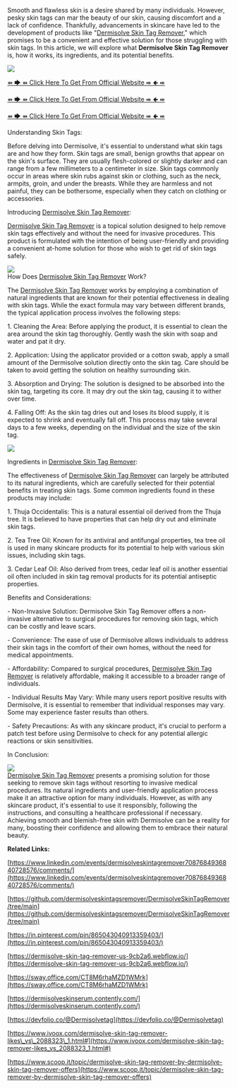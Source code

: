 Smooth and flawless skin is a desire shared by many individuals. However, pesky skin tags can mar the beauty of our skin, causing discomfort and a lack of confidence. Thankfully, advancements in skincare have led to the development of products like "[Dermisolve Skin Tag Remover](https://groups.google.com/g/dermisolve-skin-tag-remover-usa/c/Oy1rTGdGrV0)," which promises to be a convenient and effective solution for those struggling with skin tags. In this article, we will explore what **Dermisolve Skin Tag Remover** is, how it works, its ingredients, and its potential benefits.

[![](https://blogger.googleusercontent.com/img/b/R29vZ2xl/AVvXsEjvCcjmUUxTUmeneNqcocsd702sIL2hyTLmXeqtbZI1TBroEDfcPE74yP9_N_21vVpfPQnnK7pfw_Pkbyr9m_xJ1q7rPy95KAuPkFOJqBkvjrLp_ARhVG0xUGJy9udpy0Z36TsDMu4ALSXgA-NNbwa7X-OyYvEAUoihxjRSKP5Gyx8YRqWg90qlRIcSa2Q/w640-h266/Screenshot%20(931).png)](https://www.glitco.com/get-dermisolve-skin-tag-remover)

[⇻ 🡆 ⇻ Click Here To Get From Official Website ⇺ 🢀 ⇺](https://www.glitco.com/get-dermisolve-skin-tag-remover)

[⇻ 🡆 ⇻ Click Here To Get From Official Website ⇺ 🢀 ⇺](https://www.glitco.com/get-dermisolve-skin-tag-remover)

[⇻ 🡆 ⇻ Click Here To Get From Official Website ⇺ 🢀 ⇺](https://www.glitco.com/get-dermisolve-skin-tag-remover)

Understanding Skin Tags:  
  
Before delving into Dermisolve, it's essential to understand what skin tags are and how they form. Skin tags are small, benign growths that appear on the skin's surface. They are usually flesh-colored or slightly darker and can range from a few millimeters to a centimeter in size. Skin tags commonly occur in areas where skin rubs against skin or clothing, such as the neck, armpits, groin, and under the breasts. While they are harmless and not painful, they can be bothersome, especially when they catch on clothing or accessories.  
  
Introducing [Dermisolve Skin Tag Remover](https://colab.research.google.com/drive/1WhMx5g4Iw5qkbj5dRxRLzHBr2LjsgRX5#scrollTo=LtXiUQzfwiXl):  
  
[Dermisolve Skin Tag Remover](https://lookerstudio.google.com/reporting/d708cb96-05cd-4199-a98f-ffa8534632e8/page/aFcXD) is a topical solution designed to help remove skin tags effectively and without the need for invasive procedures. This product is formulated with the intention of being user-friendly and providing a convenient at-home solution for those who wish to get rid of skin tags safely.

[![](https://blogger.googleusercontent.com/img/b/R29vZ2xl/AVvXsEgwd2PNF9CgdV8KW8bF6OC4PzBg6MEA4imPAlAIWNiU6_aSMeRFUQ1udoT8j35-1Cygfqipg_YcJskDm3qUFHxXFzEjV4475sXu60HrvpO9T4rY801aqfOjE113Lu0IA_FDZpWmoET_jpTRjK0atIiGxMch_6TyFUGmw22BWyCNQhU6R6oUGyHmpDNwA78/w640-h274/Screenshot%20(928).png)](https://www.glitco.com/get-dermisolve-skin-tag-remover)  
How Does [Dermisolve Skin Tag Remover](https://sites.google.com/view/dermisolve-skin-tags-remover/home) Work?  
  
The [Dermisolve Skin Tag Remover](https://www.dibiz.com/dermisolveskintagremoverusa) works by employing a combination of natural ingredients that are known for their potential effectiveness in dealing with skin tags. While the exact formula may vary between different brands, the typical application process involves the following steps:  
  
1\. Cleaning the Area: Before applying the product, it is essential to clean the area around the skin tag thoroughly. Gently wash the skin with soap and water and pat it dry.  
  
2\. Application: Using the applicator provided or a cotton swab, apply a small amount of the Dermisolve solution directly onto the skin tag. Care should be taken to avoid getting the solution on healthy surrounding skin.  
  
3\. Absorption and Drying: The solution is designed to be absorbed into the skin tag, targeting its core. It may dry out the skin tag, causing it to wither over time.  
  
4\. Falling Off: As the skin tag dries out and loses its blood supply, it is expected to shrink and eventually fall off. This process may take several days to a few weeks, depending on the individual and the size of the skin tag.  

[![](https://blogger.googleusercontent.com/img/b/R29vZ2xl/AVvXsEhOLP71aHEQXikQJjDeMXOIZKbxoEOdjbN1hfo3GbmHKvCu-qQk8HibkPtlAOlQ2kw6J6asPGSzJws2CLrEkHFb5obgiLjJRBb1HIJplFPopLrHEDiDFaNosa3yICln_UQj13cUnV0n2lm0MWdqlCdD5LDeozmNmo3tTYVgRXEIJQx5MTCRfqBv2d10qhc/w640-h356/Screenshot%20(929).png)](https://www.glitco.com/get-dermisolve-skin-tag-remover)

Ingredients in [Dermisolve Skin Tag Remover](https://dermisolve-skin-tag-remover-usa.jimdosite.com/):  
  
The effectiveness of [Dermisolve Skin Tag Remover](https://dermisolve-skin-tag-remover-us.company.site/) can largely be attributed to its natural ingredients, which are carefully selected for their potential benefits in treating skin tags. Some common ingredients found in these products may include:  
  
1\. Thuja Occidentalis: This is a natural essential oil derived from the Thuja tree. It is believed to have properties that can help dry out and eliminate skin tags.  
  
2\. Tea Tree Oil: Known for its antiviral and antifungal properties, tea tree oil is used in many skincare products for its potential to help with various skin issues, including skin tags.  
  
3\. Cedar Leaf Oil: Also derived from trees, cedar leaf oil is another essential oil often included in skin tag removal products for its potential antiseptic properties.  
  
Benefits and Considerations:  
  
\- Non-Invasive Solution: Dermisolve Skin Tag Remover offers a non-invasive alternative to surgical procedures for removing skin tags, which can be costly and leave scars.  
  
\- Convenience: The ease of use of Dermisolve allows individuals to address their skin tags in the comfort of their own homes, without the need for medical appointments.  
  
\- Affordability: Compared to surgical procedures, [Dermisolve Skin Tag Remover](https://wphuntrz.com/d/14492-dermisolve-skin-tag-remover-what-exactly-is-dermisolve-skin-tag-remover) is relatively affordable, making it accessible to a broader range of individuals.  
  
\- Individual Results May Vary: While many users report positive results with Dermisolve, it is essential to remember that individual responses may vary. Some may experience faster results than others.  
  
\- Safety Precautions: As with any skincare product, it's crucial to perform a patch test before using Dermisolve to check for any potential allergic reactions or skin sensitivities.  
  
In Conclusion:

[![](https://blogger.googleusercontent.com/img/b/R29vZ2xl/AVvXsEixyrgENWHD71b9ruO0TDlfWGIeAJ_ONBQDICKW6a5tU-LDmKvjRsYAp2MGudBNpUgWT1C7_jlWyWmDPoeaa01NB20OU2Ms5MmkB3k5Tng45nNsT5vbbKHGSsjf3xO62Dx16a78vWGOUDzybDthh75zXQtdROtEL0qTGNqLsk-pM7rcy0dkGdFzRn8M8Qs/w640-h372/Screenshot%20(927).png)](https://www.glitco.com/get-dermisolve-skin-tag-remover)  
[Dermisolve Skin Tag Remover](https://www.crunchbase.com/organization/dermisolve-skin-tag-remover) presents a promising solution for those seeking to remove skin tags without resorting to invasive medical procedures. Its natural ingredients and user-friendly application process make it an attractive option for many individuals. However, as with any skincare product, it's essential to use it responsibly, following the instructions, and consulting a healthcare professional if necessary. Achieving smooth and blemish-free skin with Dermisolve can be a reality for many, boosting their confidence and allowing them to embrace their natural beauty.

**Related Links:**

[https://www.linkedin.com/events/dermisolveskintagremover7087684936840728576/comments/](https://www.linkedin.com/events/dermisolveskintagremover7087684936840728576/comments/)

[https://github.com/dermisolveskintagsremover/DermisolveSkinTagRemover/tree/main](https://github.com/dermisolveskintagsremover/DermisolveSkinTagRemover/tree/main)

[https://in.pinterest.com/pin/865043040913359403/](https://in.pinterest.com/pin/865043040913359403/)

[https://dermisolve-skin-tag-remover-us-9cb2a6.webflow.io/](https://dermisolve-skin-tag-remover-us-9cb2a6.webflow.io/)

[https://sway.office.com/CT8M6rhaMZD1WMrk](https://sway.office.com/CT8M6rhaMZD1WMrk)

[https://dermisolveskinserum.contently.com/](https://dermisolveskinserum.contently.com/)

[https://devfolio.co/@Dermisolvetag](https://devfolio.co/@Dermisolvetag)

[https://www.ivoox.com/dermisolve-skin-tag-remover-likes\_vs\_2088323\_1.html#](https://www.ivoox.com/dermisolve-skin-tag-remover-likes_vs_2088323_1.html#)

[https://www.scoop.it/topic/dermisolve-skin-tag-remover-by-dermisolve-skin-tag-remover-offers](https://www.scoop.it/topic/dermisolve-skin-tag-remover-by-dermisolve-skin-tag-remover-offers)
